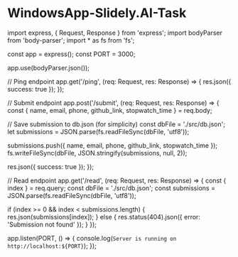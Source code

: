 # WindowsApp-Slidely.AI-Task
import express, { Request, Response } from 'express';
import bodyParser from 'body-parser';
import * as fs from 'fs';

const app = express();
const PORT = 3000;

app.use(bodyParser.json());

// Ping endpoint
app.get('/ping', (req: Request, res: Response) => {
  res.json({ success: true });
});

// Submit endpoint
app.post('/submit', (req: Request, res: Response) => {
  const { name, email, phone, github_link, stopwatch_time } = req.body;

  // Save submission to db.json (for simplicity)
  const dbFile = './src/db.json';
  let submissions = JSON.parse(fs.readFileSync(dbFile, 'utf8'));

  submissions.push({ name, email, phone, github_link, stopwatch_time });
  fs.writeFileSync(dbFile, JSON.stringify(submissions, null, 2));

  res.json({ success: true });
});

// Read endpoint
app.get('/read', (req: Request, res: Response) => {
  const { index } = req.query;
  const dbFile = './src/db.json';
  const submissions = JSON.parse(fs.readFileSync(dbFile, 'utf8'));

  if (index >= 0 && index < submissions.length) {
    res.json(submissions[index]);
  } else {
    res.status(404).json({ error: 'Submission not found' });
  }
});

app.listen(PORT, () => {
  console.log(`Server is running on http://localhost:${PORT}`);
});
